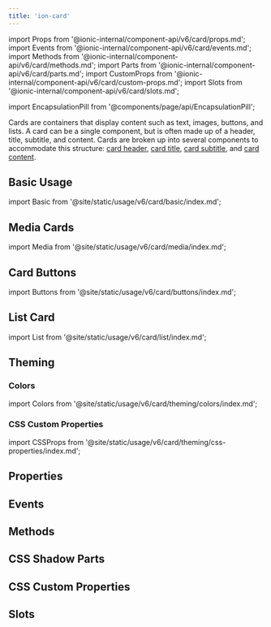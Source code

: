 ```yaml
---
title: 'ion-card'
---
```


import Props from '@ionic-internal/component-api/v6/card/props.md';
import Events from '@ionic-internal/component-api/v6/card/events.md';
import Methods from '@ionic-internal/component-api/v6/card/methods.md';
import Parts from '@ionic-internal/component-api/v6/card/parts.md';
import CustomProps from '@ionic-internal/component-api/v6/card/custom-props.md';
import Slots from '@ionic-internal/component-api/v6/card/slots.md';

import EncapsulationPill from '@components/page/api/EncapsulationPill';

<head>
  <title>ion-card: Card UI Components for Ionic Framework API</title>
  <meta
    name="description"
    content="ion-card UI components are entry points to more detailed information. Cards can be single components or made up of some header, title, subtitle, and content."
  />
</head>

<EncapsulationPill type="shadow" />

Cards are containers that display content such as text, images, buttons, and lists.
A card can be a single component, but is often made up of a header, title, subtitle,
and content. Cards are broken up into several components to accommodate this structure:
[card header](./card-header), [card title](./card-title), [card subtitle](./card-subtitle),
and [card content](./card-content).

## Basic Usage

import Basic from '@site/static/usage/v6/card/basic/index.md';

<Basic />

## Media Cards

import Media from '@site/static/usage/v6/card/media/index.md';

<Media />

## Card Buttons

import Buttons from '@site/static/usage/v6/card/buttons/index.md';

<Buttons />

## List Card

import List from '@site/static/usage/v6/card/list/index.md';

<List />

## Theming

### Colors

import Colors from '@site/static/usage/v6/card/theming/colors/index.md';

<Colors />

### CSS Custom Properties

import CSSProps from '@site/static/usage/v6/card/theming/css-properties/index.md';

<CSSProps />

## Properties

<Props />

## Events

<Events />

## Methods

<Methods />

## CSS Shadow Parts

<Parts />

## CSS Custom Properties

<CustomProps />

## Slots

<Slots />
